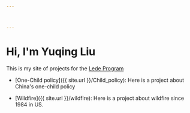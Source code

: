 ```yaml
---



---
```


# Hi, I'm Yuqing Liu

This is my site of projects for the [Lede Program](http://ledeprogram.com)

* [One-Child policy]({{ site.url }}/Child_policy): Here is a project about China's one-child policy

* [Wildfire]({{ site.url }}/wildfire): Here is a project about wildfire since 1984 in US.